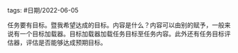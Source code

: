tags: #日期/2022-06-05 

任务要有目标。暨我希望达成的目标。内容是什么？内容可以由别的赋予，一般来说有一个目标加载器。目标加载器加载任务目标至任务内容。此外还有任务目标评估器，评估是否能够达成预期目标。
